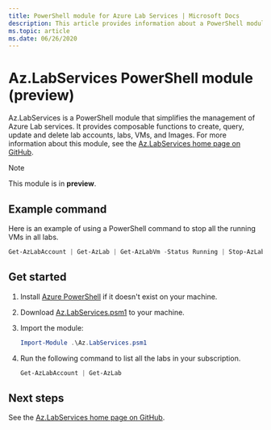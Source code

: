 ```yaml
---
title: PowerShell module for Azure Lab Services | Microsoft Docs
description: This article provides information about a PowerShell module that helps with managing artifacts in Azure Lab Services. 
ms.topic: article
ms.date: 06/26/2020
---
```


# Az.LabServices PowerShell module (preview)
Az.LabServices is a PowerShell module that simplifies the management of Azure Lab services. It provides composable functions to create, query, update and delete lab accounts, labs, VMs, and Images. For more information about this module, see the [Az.LabServices home page on GitHub](https://github.com/Azure/azure-devtestlab/tree/master/samples/ClassroomLabs/Modules/Library).

> [!NOTE]
> This module is in **preview**. 

## Example command
Here is an example of using a PowerShell command to stop all the running VMs in all labs.

```powershell
Get-AzLabAccount | Get-AzLab | Get-AzLabVm -Status Running | Stop-AzLabVm
```

## Get started
1. Install [Azure PowerShell](https://docs.microsoft.com/powershell/azure/overview) if it doesn't exist on your machine. 
2. Download [Az.LabServices.psm1](https://github.com/Azure/azure-devtestlab/blob/master/samples/ClassroomLabs/Modules/Library/Az.LabServices.psm1) to your machine.
3. Import the module:

    ```powershell
    Import-Module .\Az.LabServices.psm1
    ```
4. Run the following command to list all the labs in your subscription.

    ```powershell
    Get-AzLabAccount | Get-AzLab
    ```

## Next steps
See the [Az.LabServices home page on GitHub](https://github.com/Azure/azure-devtestlab/tree/master/samples/ClassroomLabs/Modules/Library).
